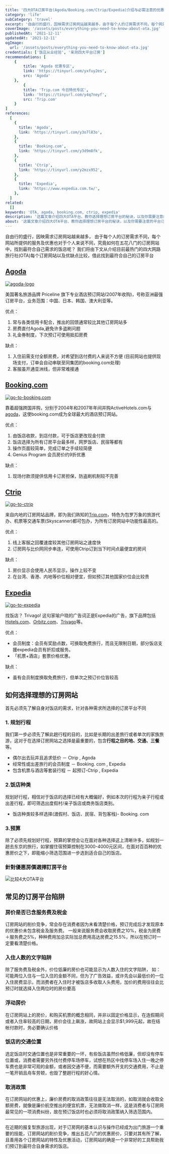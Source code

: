 ```yaml
---
title: '四大OTA订房平台(Agoda/Booking.com/Ctrip/Expedia)介绍与必需注意的优惠陷阱'
category: 'life'
subCategory: 'travel'
excerpt: '自由行的盛行，因映需求订房网站越来越多，由于每个人的订房需求不同，每个网站所提供的服务及优惠也对于个人来说不同，究竟如何在五花八门的订房网站中，找到最符合自己需求的饭店呢？我们将由下文从介绍目前最热门的四大网路旅行社(OTA)每个订房网站以及优缺点比较，借此找到最符合自己的订房平台'
coverImage: '/assets/posts/everything-you-need-to-know-about-ota.jpg'
publishedAt: '2021-12-11'
updatedAt: '2021-12-11'
ogImage:
  url: '/assets/posts/everything-you-need-to-know-about-ota.jpg'
credentials: ['饭店从业经验', '亲测四大平台订房']
recommendations: [
    {
        title: 'Agoda 优惠专区',
        link: 'https://tinyurl.com/yxfuy2es',
        src: 'Agoda'
    },
        {
        title: 'Trip.com 今日特优专区',
        link: 'https://tinyurl.com/y4q7neyf',
        src: 'Trip.com'
    }
]
references:
  [
    {
      title: 'Agoda',
      link: 'https://tinyurl.com/y3o7l83o',
    },
    {
      title: 'Booking.com',
      link: 'https://tinyurl.com/y3d9m8fk',
    },
    {
      title: 'Ctrip',
      link: 'https://tinyurl.com/y2mzx952',
    },
    {
      title: 'Expedia',
      link: 'https://www.expedia.com.tw/',
    },
  ]
related:
  []
keywords: 'OTA, agoda, booking.com, ctrip, expedia'
description: '这篇文章介绍四大OTA平台、教你选择理想订房平台的秘诀，以及你需要注意的平台订房陷阱。 '
about: '这篇文章介绍四大OTA平台、教你选择理想订房平台的秘诀，以及你需要注意的平台订房陷阱。 '
---
```


<!-- zh-TW -->

自由行的盛行，因映需求订房网站越来越多，
由于每个人的订房需求不同，每个网站所提供的服务及优惠也对于个人来说不同，究竟如何在五花八门的订房网站中，找到最符合自己需求的饭店呢？
我们将由下文从介绍目前最热门的四大网路旅行社(OTA)每个订房网站以及优缺点比较，借此找到最符合自己的订房平台

## [Agoda](https://tinyurl.com/y3o7l83o)

[![agoda-logo](https://i.imgur.com/AC0aCWV.png)](https://tinyurl.com/y3o7l83o)

美国著名旅游品牌 Priceline 旗下专业酒店预订网站(2007年收购)，号称亚洲最强订房平台，业务范围：中国、日本、韩国、澳大利亚等。

优点：

1. 常与各类信用卡配合，推出的回馈通常较比其他订房网站多
2. 房费直付Agoda,避免许多盗刷问题
3. 礼金券制度，下次预订可使用抵扣房费

缺点：

1. 入住前需支付全额房费，对希望到店付费的人来说不方便
(目前网站也提供现场支付，订单会自动串联至同集团的booking.com处理)
2. 客服虽开通亚洲线，但非常难接通

## [Booking.com](https://tinyurl.com/y3d9m8fk)

[![go-to-booking.com](https://i.imgur.com/5ri7YYY.png)](https://tinyurl.com/y3d9m8fk)

靠着超强跨国并购，分别于2004年和2007年年间并购ActiveHotels.com与[agoda](https://tinyurl.com/y3o7l83o)，这使booking.com成为全球最大的酒店预订网站。

优点：

1. 由饭店收款，到店付款，可于饭店更改现金付款
2. 饭店选择为所有订房平台最多样，网罗饭店、民宿等都有
3. 操作页面较简单，完成订单之手续较简便
4. Genius Program 会员房价约9折优惠

缺点：

1. 现场付款须提供信用卡订房担保，防盗刷机制较不完善

## [Ctrip](https://tinyurl.com/y2mzx952)

[![go-to-ctrip](https://i.imgur.com/pIuYjuf.png)](https://tinyurl.com/y2mzx952)

来自内地的订房网站品牌，即为我们熟知的[Trip.com](https://tinyurl.com/y2mzx952)，特色为包罗万象的旅游代办、机票等交通车票(Skyscanner)都可包办，为所有订房网站中功能性最高的。

优点：

1. 线上客服之回覆速度较其他订房网站之速度快
2. 订房网与比价网同步串连，可使用Ctrip订到当下时间点最便宜的房间

缺点：

1. 房价显示会使用人民币显示，操作上较不变
2. 在台湾、香港、内地等价位相对便宜，但如预订其他国家价位会比较贵

## [Expedia](https://www.expedia.com/)

[![go-to-expedia](https://i.imgur.com/ZYxOSpB.png)](https://www.expedia.com/)

找饭店？ Trivago! 这句家喻户晓的广告词正是Expedia的广告，旗下品牌包括[Hotels.com](https://tinyurl.com/yyg69zbt)、[Orbitz.com](https://www.orbitz.com/)、[Trivago](https://www.trivago.com.tw/)等。

优点：

* 会员制度：会员有奖励点数，可换取免费旅行，而且无限制日期，部分饭店支援expedia会员有折扣或服务。
* 「机票+酒店」套票价格优惠。

缺点：

* 虽有会员制度换取免费旅行，但单次之预订价位皆较高

## 如何选择理想的订房网站

首先必须先了解自身对饭店的需求，针对各种需求所选择的订房平台不同

### 1. 规划行程

我们第一步必须先了解此趟行程的目的，比如是长期的出差旅行或者单次的家族旅游，这对于在选择订房网站之选择是最重要的，包含**行程之目的地、交通、三餐**等。

* 偶尔出去玩并且追求低价 － Ctrip , Agoda
* 经常性或出差旅行的会员制度 － Booking. com , Expedia
* 包含机票与酒店等套装行程 － 起预订-Ctrip , Expedia

### 2.饭店种类

规划好行程，相信对于饭店的选择已经有大概偏好，例如本次的行程为亲子行程或出差行程，即可筛选出度假村/亲子饭店或商务饭店类别。

* 饭店种类较多样选择(渡假村、饭店、民宿、背包客栈)- Booking. com

### 3.预算

除了必须先规划好行程，预算的掌控会让在面对各种选择这上清晰许多，如规划一趟去东京的旅行，如掌握住宿预算控制在3000-4000元区间，在面对百百种的优惠房价之下，即能缩小筛选范围进一步选到适合自己的饭店。

### 針對優惠房價選擇訂房平台

![比较4大OTA平台](https://i.imgur.com/3ZMX6E4.png)


## 常见的订房平台陷阱

### 房价是否已含服务费及税金

订房网站的削价竞争，常会存在消费者因为未看清楚价格，预订完成后才发现原本的优惠价未包含税金及服务费。
一般来说服务费会收取房费之10%，税金为房费＋服务费之5%，种种费用加总实际加总费用高达房费之15.5%，所以在预订时一定要看清楚价格。

### 入住人数的文字陷阱

除了服务费及税金外，价位低廉的房价也可能显示为人数入住的文字陷阱，
如：可能两位入住与一位入住的金额不同，但为了广告效益，或许先会以最低价的一位入住房费显示，而消费者在入住时才被饭店多收取人头费用，加价的费用往往会比预订时就选择入住两位时的房价要高

### 浮动房价

在订房网站上的房价，和购买机票的概念相同，并非以固定价格显示，在连假期间或者入住率较高的日期，房价会往上飙涨，故网站上会显示$1,999元起，故在结帐付款时，务必要确认价格

### 饭店的交通位置

选定饭店时交通位置也是非常重要的一环，有些饭店虽然价格低廉，但却没有停车位置或，消费者需要另外找付费停车场停车，试想在热区中找停车场入住一晚之停车费也是非常可观的金额，或者因交通不便，而需要额外开支的交通费用，不止是一笔开销且舟车劳顿，也毁了整趟行程的好心情。

### 取消政策

在订房网站的优惠上，廉价房费的取消政策往往是无法取消的，如取消就会收取全额房费，就像是廉价航空推出的便宜机票，无法做取消一样，这是消费者与订房网最常见的一项消费纠纷，故在预订饭店时也必须将取消政策纳入筛选范围内。

---

在近期的报复型旅游出现，对于订房网的基本认识与操作已经成为出门旅游一个重要的技能，订房网站的削价竞争，推出五花八门的优惠房价，只要对其有所了解，且善用各个订房网站的特性及优惠活动，订房网站的确是一个非常好的工具帮助我们预订到最符合自身需求的饭店。
